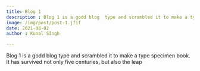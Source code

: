 ```yaml
---
title: Blog 1
description : Blog 1 is a godd blog  type and scrambled it to make a type specimen book. It has survived not only five centuries, but also the leap into electronic typesetting, remaining essentially un
image: /img/post/post-1.jfif
date: 2021-08-02
author : Kunal SIngh

---
```



<p> Blog 1 is a godd blog  type and scrambled it to make a type specimen book. It has survived not only five centuries, but also the leap </p>


